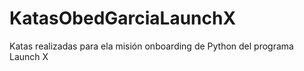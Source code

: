 # KatasObedGarciaLaunchX
Katas realizadas para ela misión onboarding de Python del programa Launch X 
